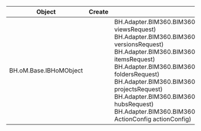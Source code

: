 | Object | Create | Read | Update |
|-|-|-|-|
| BH.oM.Base.IBHoMObject |  | BH.Adapter.BIM360.BIM360Adapter.ReadViews(ViewsRequest viewsRequest)<br>BH.Adapter.BIM360.BIM360Adapter.ReadVersions(VersionsRequest versionsRequest)<br>BH.Adapter.BIM360.BIM360Adapter.ReadItems(ItemsRequest itemsRequest)<br>BH.Adapter.BIM360.BIM360Adapter.ReadFolders(FoldersRequest foldersRequest)<br>BH.Adapter.BIM360.BIM360Adapter.ReadProjects(ProjectsRequest projectsRequest)<br>BH.Adapter.BIM360.BIM360Adapter.ReadHubs(HubsRequest hubsRequest)<br>BH.Adapter.BIM360.BIM360Adapter.Read(IRequest request, ActionConfig actionConfig) |  |
